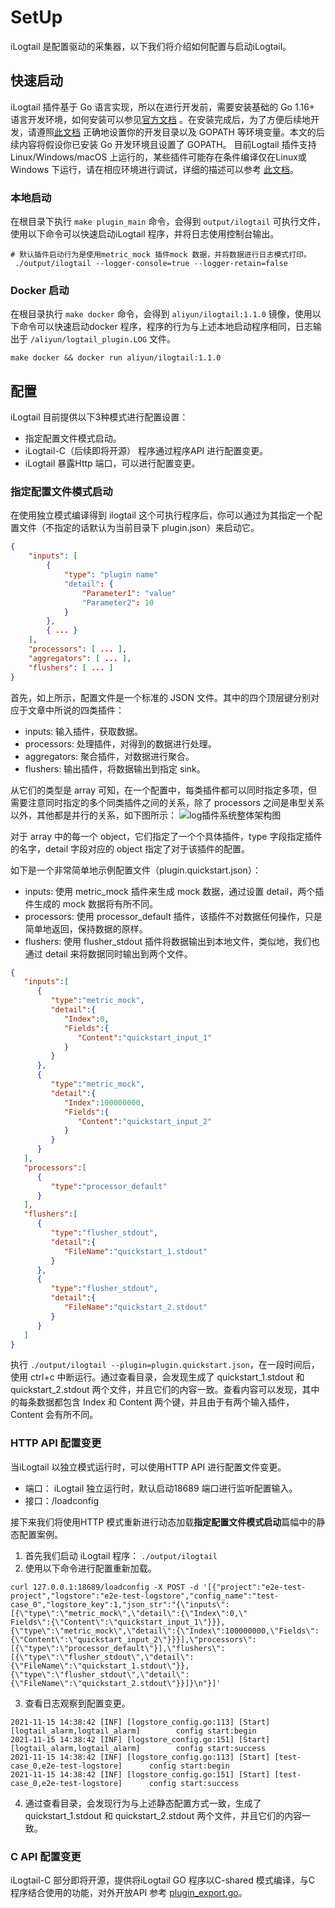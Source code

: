 # SetUp
iLogtail 是配置驱动的采集器，以下我们将介绍如何配置与启动iLogtail。

## 快速启动

iLogtail 插件基于 Go 语言实现，所以在进行开发前，需要安装基础的 Go 1.16+
语言开发环境，如何安装可以参见[官方文档](https://golang.org/doc/install)
。在安装完成后，为了方便后续地开发，请遵照[此文档](https://golang.org/doc/code#Organization)
正确地设置你的开发目录以及 GOPATH 等环境变量。本文的后续内容将假设你已安装 Go 开发环境且设置了 GOPATH。
目前Logtail 插件支持Linux/Windows/macOS 上运行的，某些插件可能存在条件编译仅在Linux或Windows 下运行，请在相应环境进行调试，详细的描述可以参考 [此文档](../guides/How-to-do-manual-test.md)。

### 本地启动
在根目录下执行 `make plugin_main` 命令，会得到 `output/ilogtail` 可执行文件，使用以下命令可以快速启动iLogtail 程序，并将日志使用控制台输出。
```shell
# 默认插件启动行为是使用metric_mock 插件mock 数据，并将数据进行日志模式打印。
 ./output/ilogtail --logger-console=true --logger-retain=false
```

### Docker 启动
在根目录执行 `make docker` 命令，会得到 `aliyun/ilogtail:1.1.0` 镜像，使用以下命令可以快速启动docker 程序，程序的行为与上述本地启动程序相同，日志输出于 `/aliyun/logtail_plugin.LOG` 文件。
```shell
make docker && docker run aliyun/ilogtail:1.1.0
```

## 配置
iLogtail 目前提供以下3种模式进行配置设置：
- 指定配置文件模式启动。
- iLogtail-C（后续即将开源） 程序通过程序API 进行配置变更。
- iLogtail 暴露Http 端口，可以进行配置变更。

### 指定配置文件模式启动

在使用独立模式编译得到 ilogtail 这个可执行程序后，你可以通过为其指定一个配置文件（不指定的话默认为当前目录下 plugin.json）来启动它。
```json
{
    "inputs": [
        {
            "type": "plugin name"
            "detail": {
                "Parameter1": "value"
                "Parameter2": 10
            }
        },
        { ... }
    ],
    "processors": [ ... ],
    "aggregators": [ ... ],
    "flushers": [ ... ]
}
```
首先，如上所示，配置文件是一个标准的 JSON 文件。其中的四个顶层键分别对应于文章中所说的四类插件：

- inputs: 输入插件，获取数据。
- processors: 处理插件，对得到的数据进行处理。
- aggregators: 聚合插件，对数据进行聚合。
- flushers: 输出插件，将数据输出到指定 sink。

从它们的类型是 array 可知，在一个配置中，每类插件都可以同时指定多项，但需要注意同时指定的多个同类插件之间的关系，除了 processors 之间是串型关系以外，其他都是并行的关系，如下图所示：
![log插件系统整体架构图](https://sls-opensource.oss-us-west-1.aliyuncs.com/ilogtail/logtail-libPluginBase.png?versionId=CAEQMxiBgIDM6YCk6BciIDBjYmVkZjQ2Yjg5NzQwY2NhZjI4MmFmZDA2M2MwZTU2)

对于 array 中的每一个 object，它们指定了一个个具体插件，type 字段指定插件的名字，detail 字段对应的 object 指定了对于该插件的配置。

如下是一个非常简单地示例配置文件（plugin.quickstart.json）：

- inputs: 使用 metric_mock 插件来生成 mock 数据，通过设置 detail，两个插件生成的 mock 数据将有所不同。
- processors: 使用 processor_default 插件，该插件不对数据任何操作，只是简单地返回，保持数据的原样。
- flushers: 使用 flusher_stdout 插件将数据输出到本地文件，类似地，我们也通过 detail 来将数据同时输出到两个文件。

```json
{
   "inputs":[
      {
         "type":"metric_mock",
         "detail":{
            "Index":0,
            "Fields":{
               "Content":"quickstart_input_1"
            }
         }
      },
      {
         "type":"metric_mock",
         "detail":{
            "Index":100000000,
            "Fields":{
               "Content":"quickstart_input_2"
            }
         }
      }
   ],
   "processors":[
      {
         "type":"processor_default"
      }
   ],
   "flushers":[
      {
         "type":"flusher_stdout",
         "detail":{
            "FileName":"quickstart_1.stdout"
         }
      },
      {
         "type":"flusher_stdout",
         "detail":{
            "FileName":"quickstart_2.stdout"
         }
      }
   ]
}
```

执行 `./output/ilogtail --plugin=plugin.quickstart.json`，在一段时间后，使用 ctrl+c 中断运行。通过查看目录，会发现生成了 quickstart_1.stdout 和 quickstart_2.stdout 两个文件，并且它们的内容一致。查看内容可以发现，其中的每条数据都包含 Index 和 Content 两个键，并且由于有两个输入插件，Content 会有所不同。

### HTTP API 配置变更

当iLogtail 以独立模式运行时，可以使用HTTP API 进行配置文件变更。
- 端口： iLogtail 独立运行时，默认启动18689 端口进行监听配置输入。
- 接口：/loadconfig

接下来我们将使用HTTP 模式重新进行动态加载**指定配置文件模式启动**篇幅中的静态配置案例。
1. 首先我们启动 iLogtail 程序： `./output/ilogtail`
2. 使用以下命令进行配置重新加载。
```shell
curl 127.0.0.1:18689/loadconfig -X POST -d '[{"project":"e2e-test-project","logstore":"e2e-test-logstore","config_name":"test-case_0","logstore_key":1,"json_str":"{\"inputs\":[{\"type\":\"metric_mock\",\"detail\":{\"Index\":0,\"
Fields\":{\"Content\":\"quickstart_input_1\"}}},{\"type\":\"metric_mock\",\"detail\":{\"Index\":100000000,\"Fields\":{\"Content\":\"quickstart_input_2\"}}}],\"processors\":[{\"type\":\"processor_default\"}],\"flushers\":[{\"type\":\"flusher_stdout\",\"detail\":{\"FileName\":\"quickstart_1.stdout\"}},{\"type\":\"flusher_stdout\",\"detail\":{\"FileName\":\"quickstart_2.stdout\"}}]}\n"}]'
```
3. 查看日志观察到配置变更。
```log
2021-11-15 14:38:42 [INF] [logstore_config.go:113] [Start] [logtail_alarm,logtail_alarm]        config start:begin      
2021-11-15 14:38:42 [INF] [logstore_config.go:151] [Start] [logtail_alarm,logtail_alarm]        config start:success    
2021-11-15 14:38:42 [INF] [logstore_config.go:113] [Start] [test-case_0,e2e-test-logstore]      config start:begin      
2021-11-15 14:38:42 [INF] [logstore_config.go:151] [Start] [test-case_0,e2e-test-logstore]      config start:success
```
4. 通过查看目录，会发现行为与上述静态配置方式一致，生成了 quickstart_1.stdout 和 quickstart_2.stdout 两个文件，并且它们的内容一致。

### C API 配置变更

iLogtail-C 部分即将开源，提供将iLogtail GO 程序以C-shared 模式编译，与C 程序结合使用的功能，对外开放API 参考 [plugin_export.go](../../../plugin_main/plugin_export.go)。

